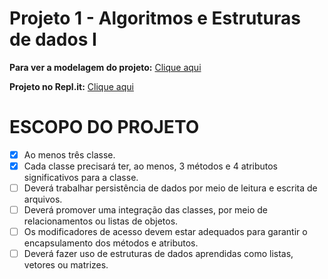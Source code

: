 # Projeto 1 - Algoritmos e Estruturas de dados I

**Para ver a modelagem do projeto:** [Clique aqui](https://coggle.it/diagram/XaB8EsyjCiYHwrcJ/t/projeto_aed1)

**Projeto no Repl.it:** [Clique aqui](https://repl.it/@crysthianzaar/ProjetoAED1)
# ESCOPO DO PROJETO
- [X] Ao menos três classe.
- [X] Cada classe precisará ter, ao menos, 3 métodos e 4 atributos significativos para a classe.
- [ ] Deverá trabalhar persistência de dados por meio de leitura e escrita de arquivos.
- [ ] Deverá promover uma integração das classes, por meio de relacionamentos ou listas de objetos.
- [ ] Os modificadores de acesso devem estar adequados para garantir o encapsulamento dos métodos e atributos.
- [ ] Deverá fazer uso de estruturas de dados aprendidas como listas, vetores ou matrizes.
